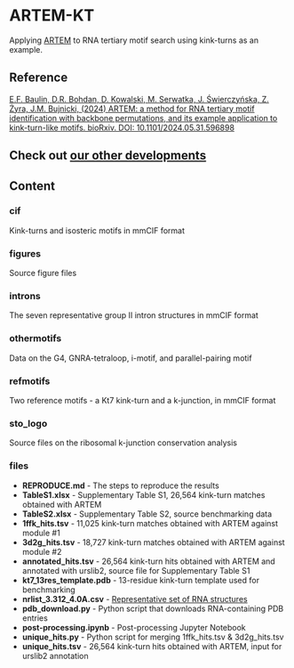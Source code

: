 # ARTEM-KT

Applying [ARTEM](https://github.com/david-bogdan-r/ARTEM) to RNA tertiary motif search using kink-turns as an example.

## Reference

[E.F. Baulin, D.R. Bohdan, D. Kowalski, M. Serwatka, J. Świerczyńska, Z. Żyra, J.M. Bujnicki, (2024) ARTEM: a method for RNA tertiary motif identification with backbone permutations, and its example application to kink-turn-like motifs. bioRxiv. DOI: 10.1101/2024.05.31.596898](https://doi.org/10.1101/2024.05.31.596898)

## Check out [our other developments](https://github.com/febos/wiki)

## Content 

### cif

Kink-turns and isosteric motifs in mmCIF format

### figures

Source figure files

### introns

The seven representative group II intron structures in mmCIF format

### othermotifs

Data on the G4, GNRA-tetraloop, i-motif, and parallel-pairing motif

### refmotifs

Two reference motifs - a Kt7 kink-turn and a k-junction, in mmCIF format

### sto_logo

Source files on the ribosomal k-junction conservation analysis

### files

- **REPRODUCE.md** - The steps to reproduce the results
- **TableS1.xlsx** - Supplementary Table S1, 26,564 kink-turn matches obtained with ARTEM 
- **TableS2.xlsx** - Supplementary Table S2, source benchmarking data
- **1ffk_hits.tsv** - 11,025 kink-turn matches obtained with ARTEM against module #1
- **3d2g_hits.tsv** - 18,727 kink-turn matches obtained with ARTEM against module #2
- **annotated_hits.tsv** - 26,564 kink-turn hits obtained with ARTEM and annotated with urslib2, source file for Supplementary Table S1
- **kt7_13res_template.pdb** - 13-residue kink-turn template used for benchmarking
- **nrlist_3.312_4.0A.csv** - [Representative set of RNA structures](http://rna.bgsu.edu/rna3dhub/nrlist/release/3.312)
- **pdb_download.py** - Python script that downloads RNA-containing PDB entries
- **post-processing.ipynb** - Post-processing Jupyter Notebook
- **unique_hits.py** - Python script for merging 1ffk_hits.tsv & 3d2g_hits.tsv
- **unique_hits.tsv** - 26,564 kink-turn hits obtained with ARTEM, input for urslib2 annotation



